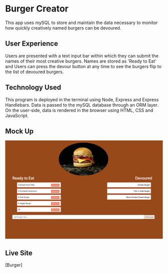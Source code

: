 # Burger Creator

This app uses mySQL to store and maintain the data necessary to monitor how quickly creatively named burgers can be devoured. 

## User Experience

Users are presented with a text input bar within which they can submit the names of their most creative burgers. Names are stored as 'Ready to Eat' and Users can press the devour button at any time to see the burgers flip to the list of devoured burgers.

## Technology Used

This program is deployed in the terminal using Node, Express and Express Handlebars. Data is passed to the mySQL database through an ORM layer. On the user-side, data is rendered in the browser using HTML, CSS and JavaScript. 

## Mock Up

![Burger Photo with two lists of names](https://github.com/catherinebshaw/Burger/blob/main/Public/Assets/img/Burger_ScreenShot.png)

## Live Site

[Burger]



